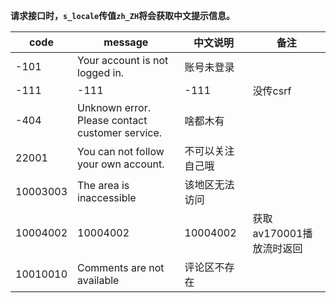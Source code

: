 **请求接口时，`s_locale`传值`zh_ZH`将会获取中文提示信息。**

| code     | message                                         | 中文说明     | 备注               |
|----------|-------------------------------------------------|----------|------------------|
| -101     | Your account is not logged in.                  | 账号未登录    |                  |
| -111     | -111                                            | -111     | 没传csrf           |
| -404     | Unknown error. Please contact customer service. | 啥都木有     |                  |
| 22001    | You can not follow your own account.            | 不可以关注自己哦 |                  |
| 10003003 | The area is inaccessible                        | 该地区无法访问  |                  |
| 10004002 | 10004002                                        | 10004002 | 获取av170001播放流时返回 |
| 10010010 | Comments are not available                      | 评论区不存在   |                  |